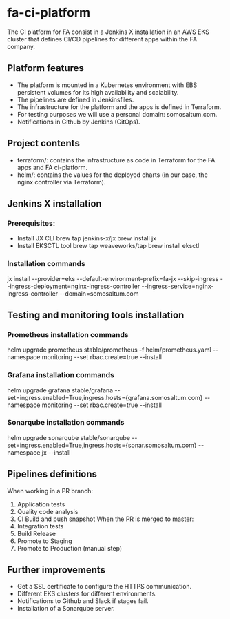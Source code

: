 # fa-ci-platform

The CI platform for FA consist in a Jenkins X installation in an AWS EKS cluster that defines CI/CD pipelines for different apps within the FA company.

## Platform features
- The platform is mounted in a Kubernetes environment with EBS persistent volumes for its high availability and scalability.
- The pipelines are defined in Jenkinsfiles.
- The infrastructure for the platform and the apps is defined in Terraform.
- For testing purposes we will use a personal domain: somosaltum.com.
- Notifications in Github by Jenkins (GitOps).

## Project contents
- terraform/: contains the infrastructure as code in Terraform for the FA apps and FA ci-platform.
- helm/: contains the values for the deployed charts (in our case, the nginx controller via Terraform).

## Jenkins X installation
### Prerequisites:
- Install JX CLI
brew tap jenkins-x/jx
brew install jx
- Install EKSCTL tool
brew tap weaveworks/tap
brew install eksctl
### Installation commands
jx install --provider=eks --default-environment-prefix=fa-jx --skip-ingress --ingress-deployment=nginx-ingress-controller --ingress-service=nginx-ingress-controller --domain=somosaltum.com

## Testing and monitoring tools installation
### Prometheus installation commands
helm upgrade prometheus stable/prometheus -f helm/prometheus.yaml --namespace monitoring --set rbac.create=true --install
### Grafana installation commands
helm upgrade grafana stable/grafana --set=ingress.enabled=True,ingress.hosts={grafana.somosaltum.com} --namespace monitoring --set rbac.create=true  --install
### Sonarqube installation commands
helm upgrade sonarqube stable/sonarqube --set=ingress.enabled=True,ingress.hosts={sonar.somosaltum.com} --namespace jx --install

## Pipelines definitions
When working in a PR branch:
1. Application tests
2. Quality code analysis
3. CI Build and push snapshot
When the PR is merged to master:
4. Integration tests
5. Build Release
6. Promote to Staging
7. Promote to Production (manual step)

## Further improvements
- Get a SSL certificate to configure the HTTPS communication.
- Different EKS clusters for different environments.
- Notifications to Github and Slack if stages fail.
- Installation of a Sonarqube server.
